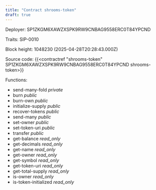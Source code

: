 ```yaml
---
title: "Contract shrooms-token"
draft: true
---
```

Deployer: SP1ZKGM6XAWZXSPK9RW9CNBAG9558ERC0T84YPCND

Traits:
 SIP-0010



Block height: 1048230 (2025-04-28T20:28:43.000Z)

Source code: {{<contractref "shrooms-token" SP1ZKGM6XAWZXSPK9RW9CNBAG9558ERC0T84YPCND shrooms-token>}}

Functions:

* send-many-fold _private_
* burn _public_
* burn-own _public_
* initialize-supply _public_
* recover-tokens _public_
* send-many _public_
* set-owner _public_
* set-token-uri _public_
* transfer _public_
* get-balance _read_only_
* get-decimals _read_only_
* get-name _read_only_
* get-owner _read_only_
* get-symbol _read_only_
* get-token-uri _read_only_
* get-total-supply _read_only_
* is-owner _read_only_
* is-token-initialized _read_only_
